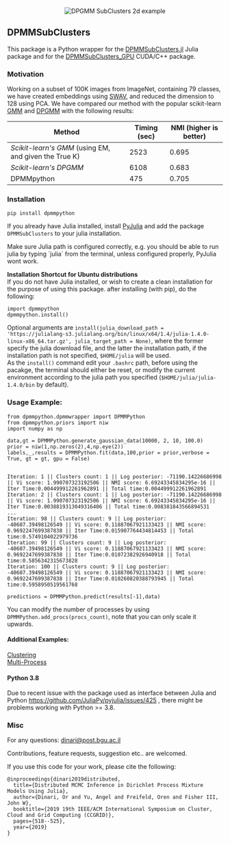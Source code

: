 <br>
<p align="center">
<img src="https://www.cs.bgu.ac.il/~dinari/images/clusters_low_slow.gif" alt="DPGMM SubClusters 2d example">
</p>

## DPMMSubClusters

This package is a Python wrapper for the [DPMMSubClusters.jl](https://github.com/BGU-CS-VIL/DPMMSubClusters.jl) Julia package and for the [DPMMSubClusters_GPU](https://github.com/BGU-CS-VIL/DPMMSubClusters_GPU) CUDA/C++ package.<br>

### Motivation

Working on a subset of 100K images from ImageNet, containing 79 classes, we have created embeddings using [SWAV](https://github.com/facebookresearch/swav), and reduced the dimension to 128 using PCA. We have compared our method with the popular scikit-learn [GMM](https://scikit-learn.org/stable/modules/generated/sklearn.mixture.GaussianMixture.html) and [DPGMM](https://scikit-learn.org/stable/modules/generated/sklearn.mixture.BayesianGaussianMixture.html) with the following results:
<p align="center">
  
| Method                                              | Timing (sec) | NMI (higher is better) |
|-----------------------------------------------------|--------------|------------------------|
| *Scikit-learn's GMM* (using EM, and given the True K) | 2523         | 0.695                   |
| *Scikit-learn's DPGMM*                                | 6108         | 0.683                   | 
| DPMMpython                                          | 475           | 0.705                   | 

</p>


### Installation

```
pip install dpmmpython
```

If you already have Julia installed, install [PyJulia](https://github.com/JuliaPy/pyjulia) and add the package `DPMMSubClusters` to your julia installation. <p>
<p>
Make sure Julia path is configured correctly, e.g. you should be able to run julia by typing `julia` from the terminal, unless configured properly, PyJulia wont work.


**Installation Shortcut for Ubuntu distributions** <br>
If you do not have Julia installed, or wish to create a clean installation for the purpose of using this package. after installing (with pip), do the following:

```
import dpmmpython
dpmmpython.install()
```
Optional arguments are `install(julia_download_path = 'https://julialang-s3.julialang.org/bin/linux/x64/1.4/julia-1.4.0-linux-x86_64.tar.gz', julia_target_path = None)`, where the former specify the julia download file, and the latter the installation path, if the installation path is not specified, `$HOME/julia` will be used.<br>
As the `install()` command edit your `.bashrc` path, before using the pacakge, the terminal should either be reset, or modify the current environment according to the julia path you specified (`$HOME/julia/julia-1.4.0/bin` by default).

### Usage Example:

```
from dpmmpython.dpmmwrapper import DPMMPython
from dpmmpython.priors import niw
import numpy as np

data,gt = DPMMPython.generate_gaussian_data(10000, 2, 10, 100.0)
prior = niw(1,np.zeros(2),4,np.eye(2))
labels,_,results = DPMMPython.fit(data,100,prior = prior,verbose = True, gt = gt, gpu = False)
  
```
```
Iteration: 1 || Clusters count: 1 || Log posterior: -71190.14226686998 || Vi score: 1.990707323192506 || NMI score: 6.69243345834295e-16 || Iter Time:0.004499912261962891 || Total time:0.004499912261962891
Iteration: 2 || Clusters count: 1 || Log posterior: -71190.14226686998 || Vi score: 1.990707323192506 || NMI score: 6.69243345834295e-16 || Iter Time:0.0038819313049316406 || Total time:0.008381843566894531
...
Iteration: 98 || Clusters count: 9 || Log posterior: -40607.39498126549 || Vi score: 0.11887067921133423 || NMI score: 0.9692247699387838 || Iter Time:0.015907764434814453 || Total time:0.5749104022979736
Iteration: 99 || Clusters count: 9 || Log posterior: -40607.39498126549 || Vi score: 0.11887067921133423 || NMI score: 0.9692247699387838 || Iter Time:0.01072382926940918 || Total time:0.5856342315673828
Iteration: 100 || Clusters count: 9 || Log posterior: -40607.39498126549 || Vi score: 0.11887067921133423 || NMI score: 0.9692247699387838 || Iter Time:0.010260820388793945 || Total time:0.5958950519561768
```
```
predictions = DPMMPython.predict(results[-1],data)
```

You can modify the number of processes by using `DPMMPython.add_procs(procs_count)`, note that you can only scale it upwards.

#### Additional Examples:
[Clustering](https://nbviewer.jupyter.org/github/BGU-CS-VIL/dpmmpython/blob/master/examples/clustering_example.ipynb)
<br>
[Multi-Process](https://nbviewer.jupyter.org/github/BGU-CS-VIL/dpmmpython/blob/master/examples/multi_process.ipynb)


#### Python 3.8
Due to recent issue with the package used as interface between Julia and Python https://github.com/JuliaPy/pyjulia/issues/425 , there might be problems working with Python >= 3.8.

### Misc

For any questions: dinari@post.bgu.ac.il

Contributions, feature requests, suggestion etc.. are welcomed.

If you use this code for your work, please cite the following:

```
@inproceedings{dinari2019distributed,
  title={Distributed MCMC Inference in Dirichlet Process Mixture Models Using Julia},
  author={Dinari, Or and Yu, Angel and Freifeld, Oren and Fisher III, John W},
  booktitle={2019 19th IEEE/ACM International Symposium on Cluster, Cloud and Grid Computing (CCGRID)},
  pages={518--525},
  year={2019}
}
```

